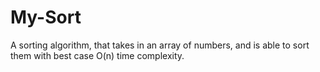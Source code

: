 # My-Sort
A sorting algorithm, that takes in an array of numbers, and is able to sort them with best case O(n) time complexity.
